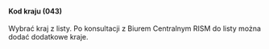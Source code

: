 #### Kod kraju (043)
Wybrać kraj z listy. Po konsultacji z Biurem Centralnym RISM do listy można dodać dodatkowe kraje.
